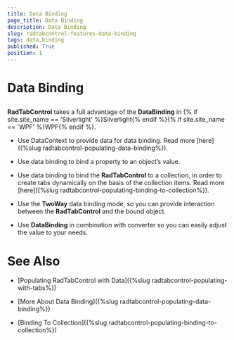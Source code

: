```yaml
---
title: Data Binding
page_title: Data Binding
description: Data Binding
slug: radtabcontrol-features-data-binding
tags: data,binding
published: True
position: 1
---
```


# Data Binding



## 

__RadTabControl__ takes a full advantage of the __DataBinding__ in 
          {% if site.site_name == 'Silverlight' %}Silverlight{% endif %}{% if site.site_name == 'WPF' %}WPF{% endif %}.

* Use DataContext to provide data for data binding. Read more [here]({%slug radtabcontrol-populating-data-binding%}). 

* Use data binding to bind a property to an object’s value. 

* Use data binding to bind the __RadTabControl__ to a collection, in order to create tabs 
          dynamically on the basis of the collection items. Read more [here]({%slug radtabcontrol-populating-binding-to-collection%}). 
          

* Use the __TwoWay__ data binding mode, so you can provide interaction between the
          __RadTabControl__ and the bound object. 

* Use __DataBinding__ in combination with converter so you can easily adjust the value to your needs. 
          

# See Also

 * [Populating RadTabControl with Data]({%slug radtabcontrol-populating-with-tabs%})

 * [More About Data Binding]({%slug radtabcontrol-populating-data-binding%})

 * [Binding To Collection]({%slug radtabcontrol-populating-binding-to-collection%})
